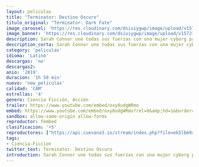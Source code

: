 ```yaml
---
layout: peliculas
title: "Terminator: Destino Oscuro"
titulo_original: "Terminator: Dark Fate"
image_carousel: 'https://res.cloudinary.com/dsiuiygwp/image/upload/v1572146617/terminator-min_qjjfrm.jpg'
image_banner: 'https://res.cloudinary.com/dsiuiygwp/image/upload/v1572146624/terminator-destino-oscuro-poster-final-imagen-min_r0orbg.jpg'
description: Sarah Connor une todas sus fuerzas con una mujer cyborg para proteger a una joven de un extremadamente poderoso y nuevo Terminator.
description_corta: Sarah Connor une todas sus fuerzas con una mujer cyborg para proteger a una joven de un extremadamente poderoso y nuevo Terminator.
category: 'peliculas'
idioma: 'Latino'
descargas: 'no'
descargas2:
anio: '2019'
duracion: '1h 58 min'
nuevo: 'new_peliculas'
calidad: 'CAM'
estrellas: '4'
genero: Ciencia Ficción, Acción
trailer: https://www.youtube.com/embed/oxy8udgWRmo
embed: https://www.youtube.com/embed/oxy8udgWRmo?rel=0&amp;hd=1&border=0&wmode=opaque&enablejsapi=1&modestbranding=1&controls=1&showinfo=1
sandbox: allow-same-origin allow-forms
reproductor: fembed
clasificacion: '+5'
reproductores: ["https://api.cuevana3.io/stream/index.php?file=ek5lbm9xYWNrS0xYMTZLa2xNbkdvY3ZTb3BtZng4TGp6ZFpobGFMUGtOVFYySmlocU5XTzJkRE1tcHFuajVPb2w1eGphMkhEMGVQWDA2S21ZY1hRNEpQWHAyaG5sNUdybEplU2ZuUzJ3TWUza2FDaVp3PT0","https://www.ilovefembed.best/v/r6-14sepn6g6g4x","https://streampelis.info/public/dist/index.html?id=e36005e537b81b9098d6c7acb9334b21","https://gdriveplayer.co/embed2.php?link=Q2YgfC1KGd0TToPcG2saCwV7e%252F5q29P%252FB5mxjwMTA2uweNZ1WDNp29bUdqSuXfNWm2iUES%252F2Fu%252BEFfS5Pu6DS0ckijUDpO9PZ2aw3ijXRLhVkAm3mHd0MqWSgqFNcmlQ98DW%252FabCUuCcLQx9M6e8l%252FDzPX%252BFdHGcXl5ayw7uX%252FJDNUeH4FF077vojCFsAhEa11tzPSFHG5VvjabNfsbgoj","https://gdriveplayer.co/embed2.php?link=7lJ5VYWVD0PPdi8OqzJOqArQYwCS33akvrKfG425sc4QY6%252BFij%252FYoTujVtzaqayMzXgQjN8rxwcpmEIpmnrWueAdSPhudV5Izay4Ib1izkv8HrRH59iAiohW5Z07d5AedAJ0Ez4kxblJOnuOT9Lc9qaOqoBd%252BKJBiaVwqL6MM6hNQMvPIDwsnyPHm%252BgebDp%252FN12JJrXtBGFYhiP2jRRv2GxNT00kiYa6ZbCmEwzeEX9w%253D%253D","https://upstream.to/embed-y6sm7bekgsdb.html"]
tags:
- Ciencia-Ficcion
twitter_text: Terminator- Destino Oscuro
introduction: Sarah Connor une todas sus fuerzas con una mujer cyborg para proteger a una joven de un extremadamente poderoso y nuevo Terminator.
---
```












